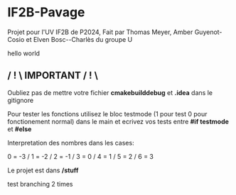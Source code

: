 # IF2B-Pavage
Projet pour l'UV IF2B de P2024, Fait par Thomas Meyer, Amber Guyenot-Cosio et Elven Bosc--Charlès du groupe U

hello world

## / ! \ IMPORTANT / ! \  
Oubliez pas de mettre votre fichier **cmakebuilddebug** et **.idea** dans le gitignore

Pour tester les fonctions utilisez le bloc testmode (1 pour test 0 pour fonctionement normal) dans le main et ecrivez vos tests entre **#if testmode** et **#else**

Interpretation des nombres dans les cases:

0 = -3 / 1 = -2 / 2 = -1 / 3 = 0 / 4 = 1 / 5 = 2 / 6 = 3

Le projet est dans **/stuff**

test branching 2 times
